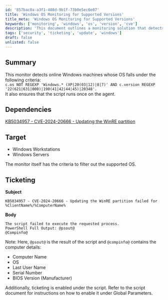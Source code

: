 ```yaml
---
id: '857bac8a-a3f1-408d-9b1f-73b0e5ec6e07'
title: 'Windows OS Monitoring for Supported Versions'
title_meta: 'Windows OS Monitoring for Supported Versions'
keywords: ['monitoring', 'windows', 'os', 'version', 'cve']
description: 'This document outlines a monitoring solution that detects online Windows machines based on specific operating system criteria. It ensures that only supported versions are monitored and provides details on ticketing for failures related to updating the WinRE partition.'
tags: ['security', 'ticketing', 'update', 'windows']
draft: false
unlisted: false
---
```


## Summary

This monitor detects online Windows machines whose OS falls under the following criteria:  
`c.os NOT REGEXP 'Windows.* (XP|20(03|12)|8|7)' AND c.version REGEXP '22(621|631|000)|190(41|42|44|45)|20348'.`  
It also ensures that the script runs once on the agent.

## Dependencies

[KB5034957 - CVE-2024-20666 - Updating the WinRE partition](<../scripts/KB5034957 - CVE-2024-20666 - Updating the WinRE partition.md>) 

## Target

- Windows Workstations  
- Windows Servers  

The monitor itself has the criteria to filter out the supported OS.

## Ticketing

**Subject**  

```
KB5034957 - CVE-2024-20666 - Updating the WinRE partition failed for %ClientName%/%ComputerName%
```

**Body**  

```
The script failed to execute the requested process.  
PowerShell Full Output: @psout@  
@Compinfo@
```

Note: Here, `@psout@` is the result of the script and `@compinfo@` contains the computer details:  
- Computer Name  
- OS  
- Last User Name  
- Serial Number  
- BIOS Version (Manufacturer)  

Additionally, ticketing is enabled under the script. Refer to the script document for instructions on how to enable it under Global Parameters.
